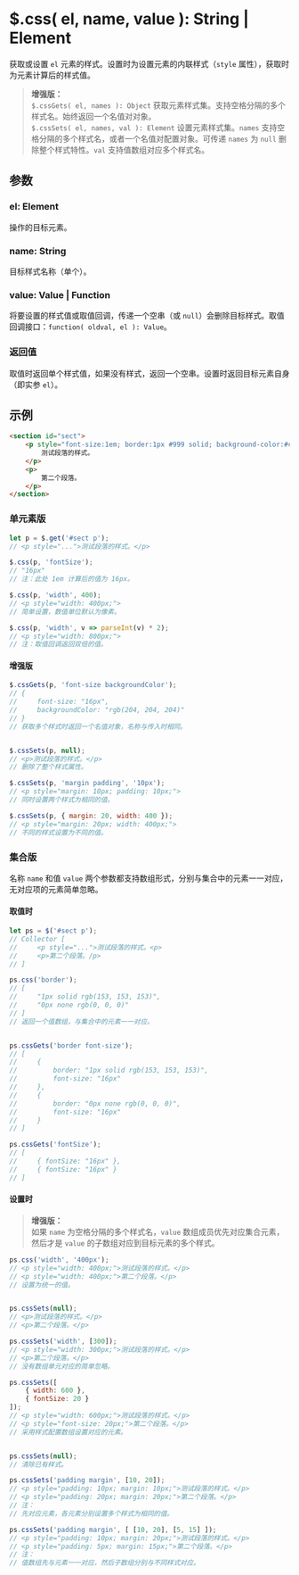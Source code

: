 # $.css( el, name, value ): String | Element

获取或设置 `el` 元素的样式。设置时为设置元素的内联样式（`style` 属性），获取时为元素计算后的样式值。

> **增强版：**<br>
> `$.cssGets( el, names ): Object` 获取元素样式集。支持空格分隔的多个样式名。始终返回一个名值对对象。<br>
> `$.cssSets( el, names, val ): Element` 设置元素样式集。`names` 支持空格分隔的多个样式名，或者一个名值对配置对象。可传递 `names` 为 `null` 删除整个样式特性。`val` 支持值数组对应多个样式名。


## 参数

### el: Element

操作的目标元素。


### name: String

目标样式名称（单个）。


### value: Value | Function

将要设置的样式值或取值回调，传递一个空串（或 `null`）会删除目标样式。取值回调接口：`function( oldval, el ): Value`。


### 返回值

取值时返回单个样式值，如果没有样式，返回一个空串。设置时返回目标元素自身（即实参 `el`）。


## 示例

```html
<section id="sect">
    <p style="font-size:1em; border:1px #999 solid; background-color:#ccc;">
        测试段落的样式。
    </p>
    <p>
        第二个段落。
    </p>
</section>
```


### 单元素版

```js
let p = $.get('#sect p');
// <p style="...">测试段落的样式。</p>

$.css(p, 'fontSize');
// "16px"
// 注：此处 1em 计算后的值为 16px。

$.css(p, 'width', 400);
// <p style="width: 400px;">
// 简单设置，数值单位默认为像素。

$.css(p, 'width', v => parseInt(v) * 2);
// <p style="width: 800px;">
// 注：取值回调返回双倍的值。
```


#### 增强版

```js
$.cssGets(p, 'font-size backgroundColor');
// {
//     font-size: "16px",
//     backgroundColor: "rgb(204, 204, 204)"
// }
// 获取多个样式时返回一个名值对象，名称与传入时相同。


$.cssSets(p, null);
// <p>测试段落的样式。</p>
// 删除了整个样式属性。

$.cssSets(p, 'margin padding', '10px');
// <p style="margin: 10px; padding: 10px;">
// 同时设置两个样式为相同的值。

$.cssSets(p, { margin: 20, width: 400 });
// <p style="margin: 20px; width: 400px;">
// 不同的样式设置为不同的值。
```


### 集合版

名称 `name` 和值 `value` 两个参数都支持数组形式，分别与集合中的元素一一对应，无对应项的元素简单忽略。


#### 取值时

```js
let ps = $('#sect p');
// Collector [
//     <p style="...">测试段落的样式。<p>
//     <p>第二个段落。/p>
// ]

ps.css('border');
// [
//     "1px solid rgb(153, 153, 153)",
//     "0px none rgb(0, 0, 0)"
// ]
// 返回一个值数组，与集合中的元素一一对应。


ps.cssGets('border font-size');
// [
//     {
//         border: "1px solid rgb(153, 153, 153)",
//         font-size: "16px"
//     },
//     {
//         border: "0px none rgb(0, 0, 0)",
//         font-size: "16px"
//     }
// ]

ps.cssGets('fontSize');
// [
//     { fontSize: "16px" },
//     { fontSize: "16px" }
// ]
```


#### 设置时

> **增强版：**<br>
> 如果 `name` 为空格分隔的多个样式名，`value` 数组成员优先对应集合元素，然后才是 `value` 的子数组对应到目标元素的多个样式。

```js
ps.css('width', '400px');
// <p style="width: 400px;">测试段落的样式。</p>
// <p style="width: 400px;">第二个段落。</p>
// 设置为统一的值。


ps.cssSets(null);
// <p>测试段落的样式。</p>
// <p>第二个段落。</p>

ps.cssSets('width', [300]);
// <p style="width: 300px;">测试段落的样式。</p>
// <p>第二个段落。</p>
// 没有数组单元对应的简单忽略。

ps.cssSets([
    { width: 600 },
    { fontSize: 20 }
]);
// <p style="width: 600px;">测试段落的样式。</p>
// <p style="font-size: 20px;">第二个段落。</p>
// 采用样式配置数组设置对应的元素。


ps.cssSets(null);
// 清除已有样式。

ps.cssSets('padding margin', [10, 20]);
// <p style="padding: 10px; margin: 10px;">测试段落的样式。</p>
// <p style="padding: 20px; margin: 20px;">第二个段落。</p>
// 注：
// 先对应元素，各元素分别设置多个样式为相同的值。

ps.cssSets('padding margin', [ [10, 20], [5, 15] ]);
// <p style="padding: 10px; margin: 20px;">测试段落的样式。</p>
// <p style="padding: 5px; margin: 15px;">第二个段落。</p>
// 注：
// 值数组先与元素一一对应，然后子数组分别与不同样式对应。
```
